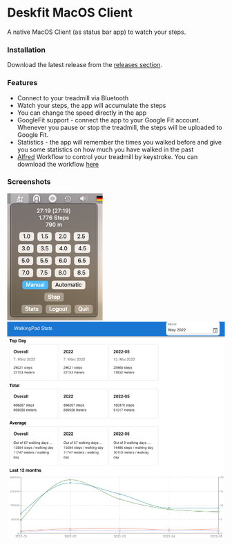 #  Deskfit MacOS Client

A native MacOS Client (as status bar app) to watch your steps.

### Installation

Download the latest release from the [releases section](https://github.com/klassm/walkingpad_macos_client/releases).

### Features

* Connect to your treadmill via Bluetooth
* Watch your steps, the app will accumulate the steps
* You can change the speed directly in the app
* GoogleFit support - connect the app to your Google Fit account. Whenever you pause or stop the treadmill, the steps will be uploaded to Google Fit.
* Statistics - the app will remember the times you walked before and give you some statistics on how much you have walked in the past
* [Alfred](https://www.alfredapp.com/) Workflow to control your treadmill by keystroke. You can download the workflow [here](https://github.com/klassm/walkingpad_alfred/releases) 

### Screenshots

![Tray App](docs/tray_app.png)
![Stats](docs/stats.png)


